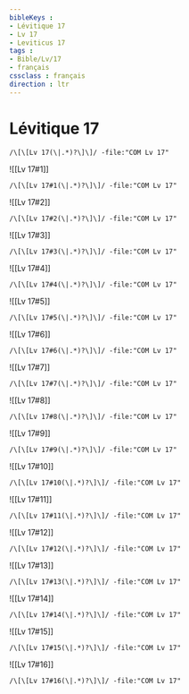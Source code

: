 ```yaml
---
bibleKeys : 
- Lévitique 17
- Lv 17
- Leviticus 17
tags : 
- Bible/Lv/17
- français
cssclass : français
direction : ltr
---
```


# Lévitique 17

```query
/\[\[Lv 17(\|.*)?\]\]/ -file:"COM Lv 17"
```



![[Lv 17#1]]

```query
/\[\[Lv 17#1(\|.*)?\]\]/ -file:"COM Lv 17"
```

![[Lv 17#2]]

```query
/\[\[Lv 17#2(\|.*)?\]\]/ -file:"COM Lv 17"
```

![[Lv 17#3]]

```query
/\[\[Lv 17#3(\|.*)?\]\]/ -file:"COM Lv 17"
```

![[Lv 17#4]]

```query
/\[\[Lv 17#4(\|.*)?\]\]/ -file:"COM Lv 17"
```

![[Lv 17#5]]

```query
/\[\[Lv 17#5(\|.*)?\]\]/ -file:"COM Lv 17"
```

![[Lv 17#6]]

```query
/\[\[Lv 17#6(\|.*)?\]\]/ -file:"COM Lv 17"
```

![[Lv 17#7]]

```query
/\[\[Lv 17#7(\|.*)?\]\]/ -file:"COM Lv 17"
```

![[Lv 17#8]]

```query
/\[\[Lv 17#8(\|.*)?\]\]/ -file:"COM Lv 17"
```

![[Lv 17#9]]

```query
/\[\[Lv 17#9(\|.*)?\]\]/ -file:"COM Lv 17"
```

![[Lv 17#10]]

```query
/\[\[Lv 17#10(\|.*)?\]\]/ -file:"COM Lv 17"
```

![[Lv 17#11]]

```query
/\[\[Lv 17#11(\|.*)?\]\]/ -file:"COM Lv 17"
```

![[Lv 17#12]]

```query
/\[\[Lv 17#12(\|.*)?\]\]/ -file:"COM Lv 17"
```

![[Lv 17#13]]

```query
/\[\[Lv 17#13(\|.*)?\]\]/ -file:"COM Lv 17"
```

![[Lv 17#14]]

```query
/\[\[Lv 17#14(\|.*)?\]\]/ -file:"COM Lv 17"
```

![[Lv 17#15]]

```query
/\[\[Lv 17#15(\|.*)?\]\]/ -file:"COM Lv 17"
```

![[Lv 17#16]]

```query
/\[\[Lv 17#16(\|.*)?\]\]/ -file:"COM Lv 17"
```

